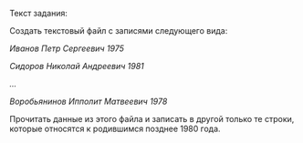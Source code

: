 Текст задания:

Создать текстовый файл с записями следующего вида:

*Иванов Петр Сергеевич 1975*

*Сидоров Николай Андреевич 1981*

*...*

*Воробьянинов Ипполит Матвеевич 1978*

Прочитать данные из этого файла и записать в другой только те строки, которые относятся к родившимся позднее 1980 года.
